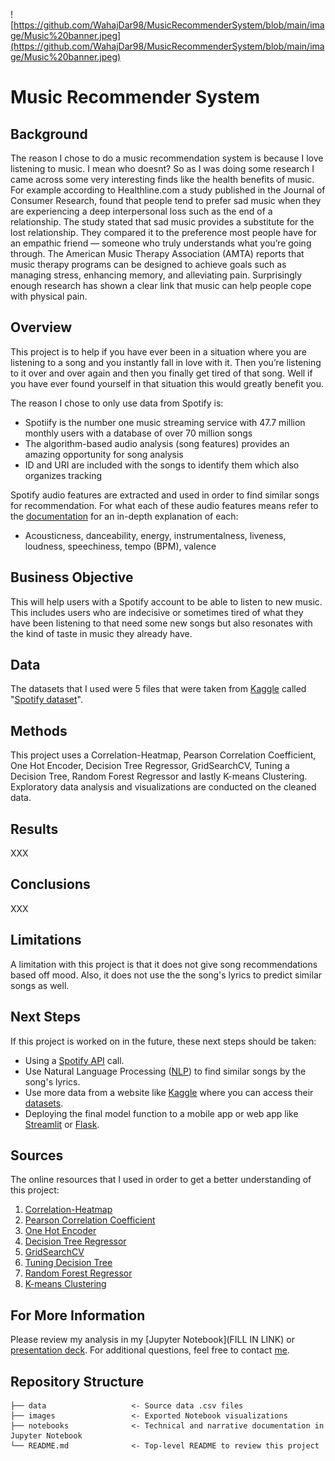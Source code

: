 ![https://github.com/WahajDar98/MusicRecommenderSystem/blob/main/image/Music%20banner.jpeg](https://github.com/WahajDar98/MusicRecommenderSystem/blob/main/image/Music%20banner.jpeg)

# Music Recommender System

## Background
The reason I chose to do a music recommendation system is because I love listening to music. I mean who doesnt? So as I was doing some research I came across some very interesting finds like the health benefits of music. For example according to Healthline.com a study published in the Journal of Consumer Research, found that people tend to prefer sad music when they are experiencing a deep interpersonal loss such as the end of a relationship. The study stated that sad music provides a substitute for the lost relationship. They compared it to the preference most people have for an empathic friend — someone who truly understands what you’re going through. The American Music Therapy Association (AMTA) reports that music therapy programs can be designed to achieve goals such as managing stress, enhancing memory, and alleviating pain. Surprisingly enough research has shown a clear link that music can help people cope with physical pain. 

## Overview
This project is to help if you have ever been in a  situation where you are listening to a song and you instantly fall in love with it. Then you’re listening to it over and over again and then you finally get tired of that song. Well if you have ever found yourself in that situation this would greatly benefit you. 

The reason I chose to only use data from Spotify is:

- Spotiify is the number one music streaming service with 47.7 million monthly users with a database of over 70 million songs
- The algorithm-based audio analysis (song features) provides an amazing  opportunity for song analysis
- ID and URI are included with the songs to identify them which also organizes tracking

Spotify audio features are extracted and used in order to find similar songs for recommendation. For what each of these audio features means refer to the [documentation](https://developer.spotify.com/documentation/web-api/reference/#/operations/get-several-audio-features) for an in-depth explanation of each:

- Acousticness, danceability, energy, instrumentalness, liveness, loudness, speechiness, tempo (BPM), valence

## Business Objective 
This will help users with a Spotify account to be able to listen to new music. This includes users who are indecisive or sometimes tired of what they have been listening to that need some new songs but also resonates with the kind of taste in music they already have. 

## Data
The datasets that I used were 5 files that were taken from [Kaggle](https://www.kaggle.com/) called "[Spotify dataset](https://www.kaggle.com/vatsalmavani/spotify-dataset?select=data)".

## Methods
This project uses a Correlation-Heatmap, Pearson Correlation Coefficient, One Hot Encoder, Decision Tree Regressor, GridSearchCV, Tuning a Decision Tree, Random Forest Regressor and lastly  K-means Clustering. Exploratory data analysis and visualizations are conducted on the cleaned data.

## Results
XXX

## Conclusions
XXX

## Limitations
A limitation with this project is that it does not give song recommendations based off mood. Also, it does not use the the song's lyrics to predict similar songs as well. 

## Next Steps
If this project is worked on in the future, these next steps should be taken:

- Using a [Spotify API](https://developer.spotify.com/documentation/web-api/.) call.
- Use Natural Language Processing ([NLP](https://machinelearningmastery.com/natural-language-processing/)) to find similar songs by the song's lyrics.
- Use more data from a website like [Kaggle](https://www.kaggle.com/) where you can access their [datasets](https://www.kaggle.com/datasets). 
- Deploying the final model function to a mobile app or web app like [Streamlit](https://docs.streamlit.io/) or [Flask](https://flask.palletsprojects.com/en/2.0.x/).

## Sources
The online resources that I used in order to get a better understanding of this project:
1. [Correlation-Heatmap](https://www.geeksforgeeks.org/how-to-create-a-seaborn-correlation-heatmap-in-python/) 
2. [Pearson Correlation Coefficient](https://www.scikit-yb.org/en/latest/api/target/feature_correlation.html)
3. [One Hot Encoder](https://scikit-learn.org/stable/modules/generated/sklearn.preprocessing.OneHotEncoder.html)
4. [Decision Tree Regressor](https://scikit-learn.org/stable/modules/generated/sklearn.tree.DecisionTreeRegressor.html)
5. [GridSearchCV](https://scikit-learn.org/stable/modules/generated/sklearn.model_selection.GridSearchCV.html)
6. [Tuning Decision Tree](https://medium.com/@mohtedibf/indepth-parameter-tuning-for-decision-tree-6753118a03c3)
7. [Random Forest Regressor](https://scikit-learn.org/stable/modules/generated/sklearn.ensemble.RandomForestRegressor.html)
8. [K-means Clustering](https://en.wikipedia.org/wiki/K-means_clustering)

## For More Information
Please review my analysis in my [Jupyter Notebook](FILL IN LINK) or [presentation deck](https://docs.google.com/presentation/d/1WU6WAefsTRtd4woIdrnaSvJZtnCRFtAHkxMi2i-IUqE/edit#slide=id.p1).
For additional questions, feel free to contact [me](https://www.linkedin.com/in/wahaj-dar-/).

## Repository Structure
```
├── data                   <- Source data .csv files
├── images                 <- Exported Notebook visualizations
├── notebooks              <- Technical and narrative documentation in Jupyter Notebook
└── README.md              <- Top-level README to review this project
```
